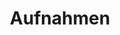 ---
title: "Aufnahmen"
description: "Vollständiger Aufnahmenkatalog und Audioarchiv"
type: "recordings"
layout: "single"
audio_library: true
--- 